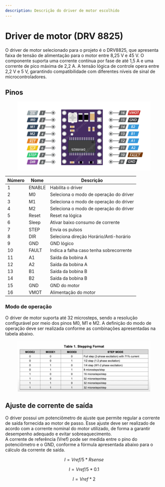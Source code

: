 ```yaml
---
description: Descrição do driver de motor escolhido
---
```


# Driver de motor (DRV 8825)

O driver de motor selecionado para o projeto é o DRV8825, que apresenta faixa de tensão de alimentação para o motor entre 8,25 V e 45 V. O componente suporta uma corrente contínua por fase de até 1,5 A e uma corrente de pico máxima de 2,2 A. A tensão lógica de controle opera entre 2,2 V e 5 V, garantindo compatibilidade com diferentes níveis de sinal de microcontroladores.

## Pinos

<figure><img src="../.gitbook/assets/{79DCC972-2BB1-47D4-9A2A-EDBB2225EFC4}.png" alt=""><figcaption></figcaption></figure>

| Número | Nome   | Descrição                               |
| ------ | ------ | --------------------------------------- |
| 1      | ENABLE | Habilita o driver                       |
| 2      | M0     | Seleciona o modo de operação do driver  |
| 3      | M1     | Seleciona o modo de operação do driver  |
| 4      | M2     | Seleciona o modo de operação do driver  |
| 5      | Reset  | Reset na lógica                         |
| 6      | Sleep  | Ativar baixo consumo de corrente        |
| 7      | STEP   | Envia os pulsos                         |
| 8      | DIR    | Seleciona direção Horário/Anti-horário  |
| 9      | GND    | GND lógico                              |
| 10     | FAULT  | Indica a falha caso tenha sobrecorrente |
| 11     | A1     | Saída da bobina A                       |
| 12     | A2     | Saída da bobina A                       |
| 13     | B1     | Saída da bobina B                       |
| 14     | B2     | Saída da bobina B                       |
| 15     | GND    | GND do motor                            |
| 16     | VMOT   | Alimentação do motor                    |

### Modo de operação

O driver de motor suporta até 32 microsteps, sendo a resolução configurável por meio dos pinos M0, M1 e M2. A definição do modo de operação deve ser realizada conforme as combinações apresentadas na tabela abaixo.

<figure><img src="../.gitbook/assets/{C84F3C79-1C81-42FF-8F47-756364403988}.png" alt=""><figcaption></figcaption></figure>

## Ajuste de corrente de saída

O driver possui um potenciômetro de ajuste que permite regular a corrente de saída fornecida ao motor de passo. Esse ajuste deve ser realizado de acordo com a corrente nominal do motor utilizado, de forma a garantir desempenho adequado e evitar sobreaquecimento.\
A corrente de referência (Vref) pode ser medida entre o pino do potenciômetro e o GND, conforme a fórmula apresentada abaixo para o cálculo da corrente de saída.

$$
I = Vref/5*Rsense
$$

$$
I = Vref/5*0.1
$$

$$
I = Vref*2
$$
